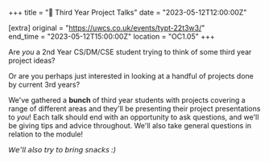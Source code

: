 +++
title = "🎤 Third Year Project Talks"
date = "2023-05-12T12:00:00Z"

[extra]
original = "https://uwcs.co.uk/events/typt-22t3w3/"    
end_time = "2023-05-12T15:00:00Z"
location = "OC1.05"
+++

Are *you* a 2nd Year CS/DM/CSE student trying to think of some third year project ideas? 

Or are you perhaps just interested in looking at a handful of projects done by current 3rd years?

We've gathered a **bunch** of third year students with projects covering a range of different areas and they'll be presenting their project presentations to *you*! Each talk should end with an opportunity to ask questions, and we'll be giving tips and advice throughout. We'll also take general questions in relation to the module!

*𝘞𝘦'𝘭𝘭 𝘢𝘭𝘴𝘰 𝘵𝘳𝘺 𝘵𝘰 𝘣𝘳𝘪𝘯𝘨 𝘴𝘯𝘢𝘤𝘬𝘴 :)*

